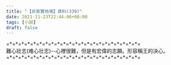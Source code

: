 ```yaml
---
title: "【非真實地場】資料(339)"
date: 2021-11-23T22:44:06+08:00
tags: [小說]
draft: false
---
```


=\*=\*=\*=\*=\*=\*=\*=\*=\*=\*=\*=\*=\*=\*=\*=\*=\*=\*=\*=\*=\*=\*=  
難心壯志(难心壮志)--心裡很難，但是有宏偉的志願。形容稱王的決心。                  
=\*=\*=\*=\*=\*=\*=\*=\*=\*=\*=\*=\*=\*=\*=\*=\*=\*=\*=\*=\*=\*=\*= 